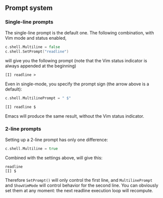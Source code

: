 
## Prompt system 

### Single-line prompts

The single-line prompt is the default one. The following combination, with Vim mode and status enabled,
```go
c.shell.Multiline = false
c.shell.SetPrompt("readline")
```
will give you the following prompt (note that the Vim status indicator is always appended at the beginning)
```
[I] readline > 
```
Even in single-mode, you specify the prompt sign (the arrow above is a default):
```go
c.shell.MultilinePrompt = " $"
```
```
[I] readline $
```

Emacs will produce the same result, without the Vim status indicator.


### 2-line prompts

Setting up a 2-line prompt has only one difference:
```go
c.shell.Multiline = true
```

Combined with the settings above, will give this:
```
readline
[I] $
```

Therefore `SetPrompt()` will only control the first line, and `MultilinePrompt` and `ShowVimMode` will control 
behavior for the second line. You can obviously set them at any moment: the next readline execution loop will recompute.
